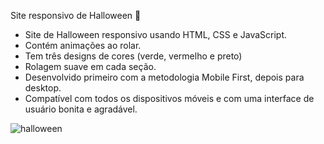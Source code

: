 Site responsivo de Halloween 🎃

- Site de Halloween responsivo usando HTML, CSS e JavaScript.
- Contém animações ao rolar.
- Tem três designs de cores (verde, vermelho e preto)
- Rolagem suave em cada seção.
- Desenvolvido primeiro com a metodologia Mobile First, depois para desktop.
- Compatível com todos os dispositivos móveis e com uma interface de usuário bonita e agradável.


![halloween](/preview.png)
